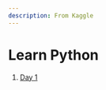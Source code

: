 ```yaml
---
description: From Kaggle
---
```


# Learn Python

1. [Day 1](https://kaggle.us1.list-manage.com/track/click?u=e4c8fb8b43860678deab268e5&id=fcb5a53b90&e=ca3e8e7ad5)


